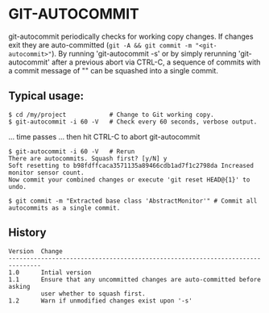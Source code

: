 # GIT-AUTOCOMMIT

git-autocommit periodically checks for working copy changes. If changes exit they are auto-committed (`git -A && git commit -m "<git-autocommit>"`).
By running 'git-autocommit -s' or by simply rerunning 'git-autocommit' after a previous abort via CTRL-C, a sequence of commits with a commit message of "<git-autocommit>" can be squashed into a single commit.

## Typical usage:

```
$ cd /my/project            # Change to Git working copy.
$ git-autocommit -i 60 -V   # Check every 60 seconds, verbose output.
```
... time passes ... then hit CTRL-C to abort git-autocommit
```
$ git-autocommit -i 60 -V   # Rerun
There are autocommits. Squash first? [y/N] y
Soft resetting to b98fdffcaca3571135a89466cdb1ad7f1c2798da Increased monitor sensor count.
Now commit your combined changes or execute 'git reset HEAD@{1}' to undo.

$ git commit -m "Extracted base class 'AbstractMonitor'" # Commit all autocommits as a single commit.
```

## History
```
Version  Change
-------------------------------------------------------------------------------
1.0      Intial version
1.1      Ensure that any uncommitted changes are auto-committed before asking
         user whether to squash first.
1.2      Warn if unmodified changes exist upon '-s'
```

